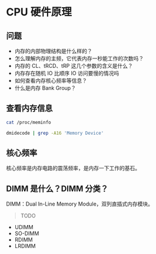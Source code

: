 # CPU 硬件原理

## 问题

- 内存的内部物理结构是什么样的？
- 怎么理解内存的主频，它代表内存一秒能工作的次数吗？
- 内存的 CL、tRCD、tRP 这几个参数的含义是什么？
- 内存存在随机 IO 比顺序 IO 访问要慢的情况吗
- 如何查看内存核心频率等信息？
- 什么是内存 Bank Group？

## 查看内存信息

```bash
cat /proc/meminfo

dmidecode | grep -A16 'Memory Device'
```

## 核心频率

核心频率是内存电路的震荡频率，是内存一下工作的基石。

## DIMM 是什么？DIMM 分类？

DIMM：Dual In-Line Memory Module，双列直插式内存模块。

> TODO

- UDIMM
- SO-DIMM
- RDIMM
- LRDIMM
